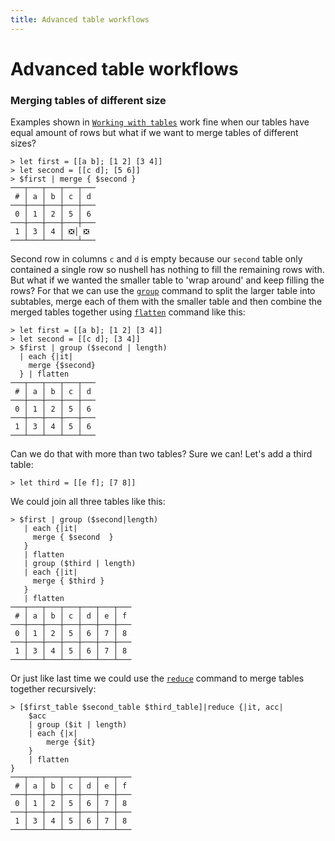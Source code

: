 ```yaml
---
title: Advanced table workflows
---
```


# Advanced table workflows

### Merging tables of different size

Examples shown in [`Working with tables`](../book/working_with_tables.md) work fine when our tables have equal amount of rows but what if we want to merge tables of different sizes?

```
> let first = [[a b]; [1 2] [3 4]]
> let second = [[c d]; [5 6]]
> $first | merge { $second }
───┬───┬───┬───┬───
 # │ a │ b │ c │ d
───┼───┼───┼───┼───
 0 │ 1 │ 2 │ 5 │ 6
───┼───┼───┼───┼───
 1 │ 3 │ 4 │ ❎│ ❎
───┴───┴───┴───┴───
```

Second row in columns `c` and `d` is empty because our `second` table only contained a single row so nushell has nothing to fill the remaining rows with. But what if we wanted the smaller table to 'wrap around' and keep filling the rows? For that we can use the [`group`](commands/group.md) command to split the larger table into subtables, merge each of them with the smaller table and then combine the merged tables together using [`flatten`](commands/flatten.md) command like this:

```
> let first = [[a b]; [1 2] [3 4]]
> let second = [[c d]; [3 4]]
> $first | group ($second | length)
  | each {|it|
    merge {$second}
  } | flatten
───┬───┬───┬───┬───
 # │ a │ b │ c │ d
───┼───┼───┼───┼───
 0 │ 1 │ 2 │ 5 │ 6
───┼───┼───┼───┼───
 1 │ 3 │ 4 │ 5 │ 6
───┴───┴───┴───┴───
```

Can we do that with more than two tables? Sure we can! Let's add a third table:

```
> let third = [[e f]; [7 8]]
```

We could join all three tables like this:

```
> $first | group ($second|length)
   | each {|it|
     merge { $second  }
   }
   | flatten
   | group ($third | length)
   | each {|it|
     merge { $third }
   }
   | flatten
───┬───┬───┬───┬───┬───┬───
 # │ a │ b │ c │ d │ e │ f
───┼───┼───┼───┼───┼───┼───
 0 │ 1 │ 2 │ 5 │ 6 │ 7 │ 8
───┼───┼───┼───┼───┼───┼───
 1 │ 3 │ 4 │ 5 │ 6 │ 7 │ 8
───┴───┴───┴───┴───┴───┴───
```

Or just like last time we could use the [`reduce`](docs/reduce.md) command to merge tables together recursively:

```
> [$first_table $second_table $third_table]|reduce {|it, acc|
    $acc
    | group ($it | length)
    | each {|x|
        merge {$it}
    }
    | flatten
}
───┬───┬───┬───┬───┬───┬───
 # │ a │ b │ c │ d │ e │ f
───┼───┼───┼───┼───┼───┼───
 0 │ 1 │ 2 │ 5 │ 6 │ 7 │ 8
───┼───┼───┼───┼───┼───┼───
 1 │ 3 │ 4 │ 5 │ 6 │ 7 │ 8
───┴───┴───┴───┴───┴───┴───
```
